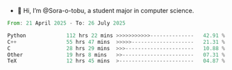 - 👋 Hi, I’m @Sora-o-tobu, a student major in computer science.

<!--START_SECTION:waka-->

```rust
From: 21 April 2025 - To: 26 July 2025

Python             112 hrs 22 mins >>>>>>>>>>>--------------   42.91 %
C++                55 hrs 47 mins  >>>>>--------------------   21.31 %
C                  28 hrs 29 mins  >>>----------------------   10.88 %
Other              19 hrs 8 mins   >>-----------------------   07.31 %
TeX                12 hrs 45 mins  >------------------------   04.87 %
```

<!--END_SECTION:waka-->

<!---
<img align='center' src='https://raw.githubusercontent.com/Sora-o-tobu/Sora-o-tobu/main/OneLastSora.png' width='410px'>
--->
<!---
Sora-o-tobu/Sora-o-tobu is a ✨ special ✨ repository because its `README.md` (this file) appears on your GitHub profile.
You can click the Preview link to take a look at your changes.
--->
